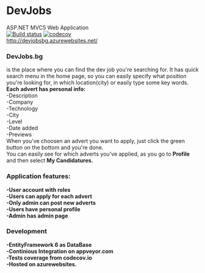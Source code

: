 # DevJobs
ASP.NET MVC5 Web Application
<br />
[![Build status](https://ci.appveyor.com/api/projects/status/foy24k0baojkljg7?svg=true)](https://ci.appveyor.com/project/darindragomirow/devjobs)
[![codecov](https://codecov.io/gh/darindragomirow/DevJobs/branch/master/graph/badge.svg)](https://codecov.io/gh/darindragomirow/DevJobs)
<br />
http://devjobsbg.azurewebsites.net/
<br/>
<h3>DevJobs.bg</h3> is the place where you can find the dev job you're searching for.
It has quick search menu in the home page, so you can easily specify what position you're looking for,
in which location(city) or easily type some key words.
<br/>
<strong>Each advert has personal info:</strong>
<br/>
 -Description
 </br>
 -Company
 <br/>
 -Technology
 <br/>
 -City
 <br/>
 -Level
 <br/>
 -Date added
 <br/>
 -Previews
 <br/>
When you've choosen an advert you want to apply, just click the green button on the bottom and you're done.
<br/>
You can easily see for which adverts you've applied, as you go to <strong>Profile</strong> and then select <strong>My Candidatures<strong>.

<h3>Application features:</h3>
 -User account with roles
  <br/>
 -Users can apply for each advert
  <br/>
 -Only admin can post new adverts
  <br/>
 -Users have personal profile
  <br/>
 -Admin has admin page
 <h3>Development</h3>
 -EntityFramework 6 as DataBase
 <br/>
 -Continious Integration on appveyor.com
 <br/>
 -Tests coverage from codecov.io
 <br/>
 -Hosted on azurewebsites.
